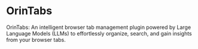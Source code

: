# OrinTabs
OrinTabs: An intelligent browser tab management plugin powered by Large Language Models (LLMs) to effortlessly organize, search, and gain insights from your browser tabs.
